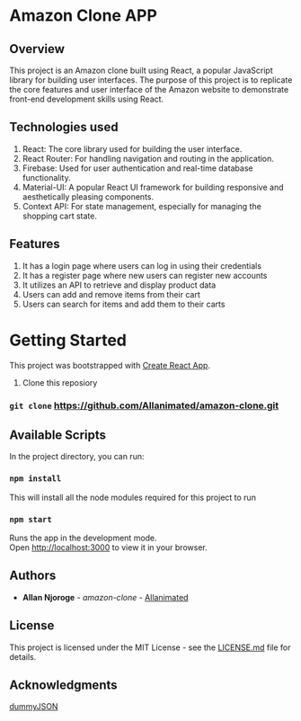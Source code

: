 # Amazon Clone APP

## Overview

This project is an Amazon clone built using React, a popular JavaScript library for building user interfaces. The purpose of this project is to replicate the core features and user interface of the Amazon website to demonstrate front-end development skills using React.

## Technologies used

1. React: The core library used for building the user interface.
2. React Router: For handling navigation and routing in the application.
3. Firebase: Used for user authentication and real-time database functionality.
4. Material-UI: A popular React UI framework for building responsive and aesthetically pleasing components.
5. Context API: For state management, especially for managing the shopping cart state.

## Features

1. It has a login page where users can log in using their credentials
2. It has a register page where new users can register new accounts
3. It utilizes an API to retrieve and display product data
4. Users can add and remove items from their cart
5. Users can search for items and add them to their carts

# Getting Started

This project was bootstrapped with [Create React App](https://github.com/facebook/create-react-app).

1. Clone this reposiory

### `git clone` https://github.com/Allanimated/amazon-clone.git

## Available Scripts

In the project directory, you can run:

### `npm install`

This will install all the node modules required for this project to run

### `npm start`

Runs the app in the development mode.\
Open [http://localhost:3000](http://localhost:3000) to view it in your browser.

## Authors

- **Allan Njoroge** - _amazon-clone_ - [Allanimated](https://github.com/Allanimated)

## License

This project is licensed under the MIT License - see the [LICENSE.md](LICENSE.md) file for details.

## Acknowledgments

[dummyJSON](https://dummyjson.com/)
